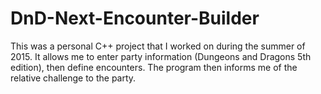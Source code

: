 # DnD-Next-Encounter-Builder
This was a personal C++ project that I worked on during the summer of 2015.  It allows me to enter party information (Dungeons and Dragons 5th edition), then define encounters.  The program then informs me of the relative challenge to the party.
